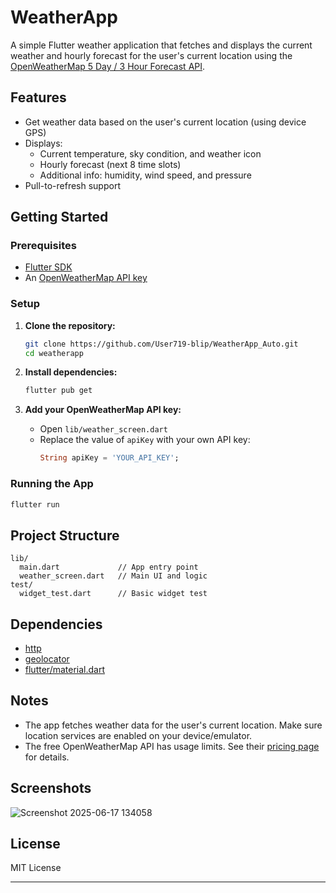 # WeatherApp

A simple Flutter weather application that fetches and displays the current weather and hourly forecast for the user's current location using the [OpenWeatherMap 5 Day / 3 Hour Forecast API](https://openweathermap.org/forecast5).

## Features

- Get weather data based on the user's current location (using device GPS)
- Displays:
  - Current temperature, sky condition, and weather icon
  - Hourly forecast (next 8 time slots)
  - Additional info: humidity, wind speed, and pressure
- Pull-to-refresh support

## Getting Started

### Prerequisites

- [Flutter SDK](https://flutter.dev/docs/get-started/install)
- An [OpenWeatherMap API key](https://openweathermap.org/appid)

### Setup

1. **Clone the repository:**
   ```sh
   git clone https://github.com/User719-blip/WeatherApp_Auto.git
   cd weatherapp
   ```

2. **Install dependencies:**
   ```sh
   flutter pub get
   ```

3. **Add your OpenWeatherMap API key:**
   - Open `lib/weather_screen.dart`
   - Replace the value of `apiKey` with your own API key:
     ```dart
     String apiKey = 'YOUR_API_KEY';
     ```

### Running the App

```sh
flutter run
```

## Project Structure

```
lib/
  main.dart             // App entry point
  weather_screen.dart   // Main UI and logic
test/
  widget_test.dart      // Basic widget test
```

## Dependencies

- [http](https://pub.dev/packages/http)
- [geolocator](https://pub.dev/packages/geolocator)
- [flutter/material.dart](https://api.flutter.dev/flutter/material/material-library.html)

## Notes

- The app fetches weather data for the user's current location. Make sure location services are enabled on your device/emulator.
- The free OpenWeatherMap API has usage limits. See their [pricing page](https://openweathermap.org/price) for details.

## Screenshots

![Screenshot 2025-06-17 134058](https://github.com/user-attachments/assets/2879eadb-797d-47f8-9faf-892f5baa6932)


## License

MIT License

---


